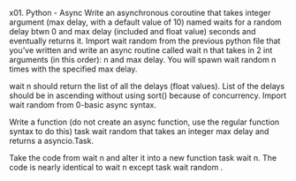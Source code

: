 x01. Python - Async
Write an asynchronous coroutine that takes integer argument (max delay, with a default value of 10) named waits for a random delay btwn 0 and max delay (included and float value) seconds and eventually returns it.
Import wait random from the previous python file that you’ve written and write an async routine called wait n that takes in 2 int arguments (in this order): n and max delay. You will spawn wait random n times with the specified max delay.

wait n should return the list of all the delays (float values). List of the delays should be in ascending  without using sort() because of concurrency.
Import wait random from 0-basic async syntax.

Write a function (do not create an async function, use the regular function syntax to do this) task wait random that takes an integer max delay and returns a asyncio.Task.

Take the code from wait n and alter it into a new function task wait n. The code is nearly identical to wait n except task wait random .
